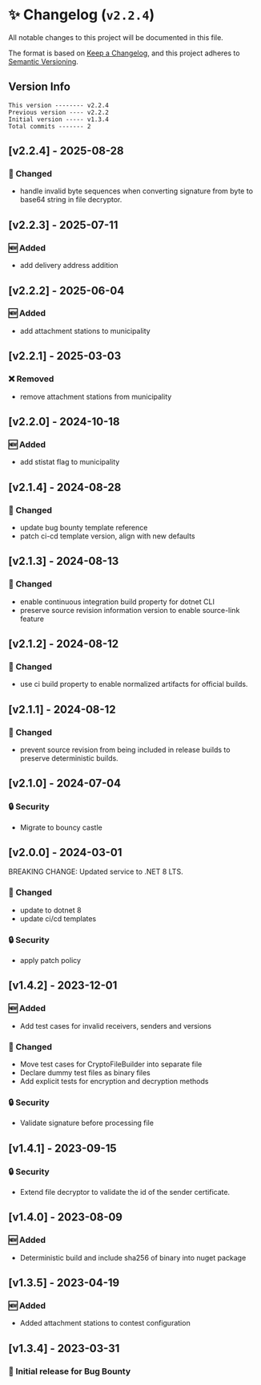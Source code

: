 # ✨ Changelog (`v2.2.4`)

All notable changes to this project will be documented in this file.

The format is based on [Keep a Changelog](https://keepachangelog.com/en/1.0.0/),
and this project adheres to [Semantic Versioning](https://semver.org/spec/v2.0.0.html).

## Version Info

```text
This version -------- v2.2.4
Previous version ---- v2.2.2
Initial version ----- v1.3.4
Total commits ------- 2
```

## [v2.2.4] - 2025-08-28

### 🔄 Changed

- handle invalid byte sequences when converting signature from byte to base64 string in file decryptor.

## [v2.2.3] - 2025-07-11

### 🆕 Added

- add delivery address addition

## [v2.2.2] - 2025-06-04

### 🆕 Added

- add attachment stations to municipality

## [v2.2.1] - 2025-03-03

### ❌ Removed

- remove attachment stations from municipality

## [v2.2.0] - 2024-10-18

### 🆕 Added

- add stistat flag to municipality

## [v2.1.4] - 2024-08-28

### :arrows_counterclockwise: Changed

- update bug bounty template reference
- patch ci-cd template version, align with new defaults

## [v2.1.3] - 2024-08-13

### 🔄 Changed

- enable continuous integration build property for dotnet CLI
- preserve source revision information version to enable source-link feature

## [v2.1.2] - 2024-08-12

### 🔄 Changed

- use ci build property to enable normalized artifacts for official builds.

## [v2.1.1] - 2024-08-12

### 🔄 Changed

- prevent source revision from being included in release builds to preserve deterministic builds.

## [v2.1.0] - 2024-07-04

### 🔒 Security

- Migrate to bouncy castle

## [v2.0.0] - 2024-03-01

BREAKING CHANGE: Updated service to .NET 8 LTS.

### :arrows_counterclockwise: Changed

- update to dotnet 8
- update ci/cd templates

### :lock: Security

- apply patch policy

## [v1.4.2] - 2023-12-01

### 🆕 Added

- Add test cases for invalid receivers, senders and versions

### 🔄 Changed

- Move test cases for CryptoFileBuilder into separate file
- Declare dummy test files as binary files
- Add explicit tests for encryption and decryption methods

### 🔒 Security

- Validate signature before processing file

## [v1.4.1] - 2023-09-15

### 🔒 Security

- Extend file decryptor to validate the id of the sender certificate.

## [v1.4.0] - 2023-08-09

### 🆕 Added

- Deterministic build and include sha256 of binary into nuget package

## [v1.3.5] - 2023-04-19

### 🆕 Added

- Added attachment stations to contest configuration

## [v1.3.4] - 2023-03-31

### 🎉 Initial release for Bug Bounty
